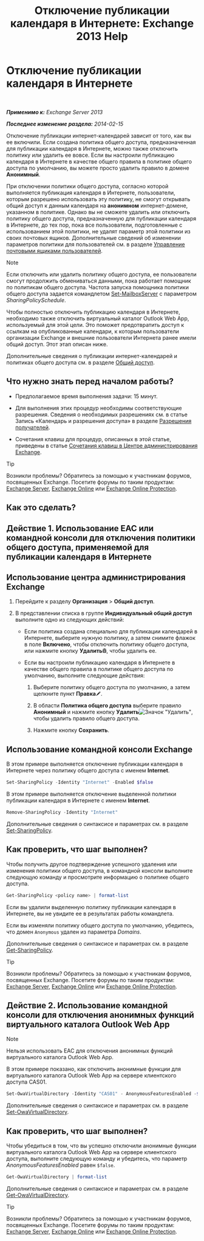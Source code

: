 ﻿---
title: 'Отключение публикации календаря в Интернете: Exchange 2013 Help'
TOCTitle: Отключение публикации календаря в Интернете
ms:assetid: f26dbf04-9dae-460f-a987-2ad3dfbc7b7e
ms:mtpsurl: https://technet.microsoft.com/ru-ru/library/JJ853047(v=EXCHG.150)
ms:contentKeyID: 50556503
ms.date: 04/30/2018
mtps_version: v=EXCHG.150
ms.translationtype: HT
---

# Отключение публикации календаря в Интернете

 

_**Применимо к:** Exchange Server 2013_

_**Последнее изменение раздела:** 2014-02-15_

Отключение публикации интернет-календарей зависит от того, как вы ее включили. Если создана политика общего доступа, предназначенная для публикации календаря в Интернете, можно также отключить политику или удалить ее вовсе. Если вы настроили публикацию календаря в Интернете в качестве общего правила в политике общего доступа по умолчанию, вы можете просто удалить правило в домене **Анонимный**.

При отключении политики общего доступа, согласно которой выполняется публикация календаря в Интернете, пользователи, которым разрешено использовать эту политику, не смогут открывать общий доступ к данным календаря на **анонимном** интернет-домене, указанном в политике. Однако вы не сможете удалить или отключить политику общего доступа, предназначенную для публикации календаря в Интернете, до тех пор, пока все пользователи, подготовленные с использованием этой политики, не удалят параметр этой политики из своих почтовых ящиков. Дополнительные сведений об изменении параметров политики для пользователей см. в разделе [Управление почтовыми ящиками пользователей](https://docs.microsoft.com/ru-ru/exchange/recipients-in-exchange-online/manage-user-mailboxes/manage-user-mailboxes).

> [!NOTE]  
> Если отключить или удалить политику общего доступа, ее пользователи смогут продолжить обмениваться данными, пока работает помощник по политикам общего доступа. Частота запуска помощника политики общего доступа задается командлетом <a href="https://technet.microsoft.com/ru-ru/library/aa998651(v=exchg.150)">Set-MailboxServer</a> с параметром <em>SharingPolicySchedule</em>.


Чтобы полностью отключить публикацию календаря в Интернете, необходимо также отключить виртуальный каталог Outlook Web App, используемый для этой цели. Это поможет предотвратить доступ к ссылкам на опубликованные календари, к которым пользователи организации Exchange и внешние пользователи Интернета ранее имели общий доступ. Этот этап описан ниже.

Дополнительные сведения о публикации интернет-календарей и политиках общего доступа см. в разделе [Общий доступ](sharing-exchange-2013-help.md).

## Что нужно знать перед началом работы?

  - Предполагаемое время выполнения задачи: 15 минут.

  - Для выполнения этих процедур необходимы соответствующие разрешения. Сведения о необходимых разрешениях см. в статье Запись «Календарь и разрешения доступа» в разделе [Разрешения получателей](recipients-permissions-exchange-2013-help.md).

  - Сочетания клавиш для процедур, описанных в этой статье, приведены в статье [Сочетания клавиш в Центре администрирования Exchange](keyboard-shortcuts-in-the-exchange-admin-center-exchange-online-protection-help.md).

> [!TIP]  
> Возникли проблемы? Обратитесь за помощью к участникам форумов, посвященных Exchange. Посетите форумы по таким продуктам: <a href="https://go.microsoft.com/fwlink/p/?linkid=60612">Exchange Server</a>, <a href="https://go.microsoft.com/fwlink/p/?linkid=267542">Exchange Online</a> или <a href="https://go.microsoft.com/fwlink/p/?linkid=285351">Exchange Online Protection</a>.


## Как это сделать?

## Действие 1. Использование EAC или командной консоли для отключения политики общего доступа, применяемой для публикации календаря в Интернете

## Использование центра администрирования Exchange

1.  Перейдите к разделу **Организация** \> **Общий доступ**.

2.  В представлении списка в группе **Индивидуальный общий доступ** выполните одно из следующих действий:
    
      - Если политика создана специально для публикации календарей в Интернете, выберите нужную политику, а затем снимите флажок в поле **Включено**, чтобы отключить политику общего доступа, или нажмите кнопку **Удалить**![Значок удаления](images/Dd979797.14f639f6-61e8-4418-bbfb-0db14de9d2f5(EXCHG.150).gif "Значок удаления"), чтобы удалить ее.
    
      - Если вы настроили публикацию календаря в Интернете в качестве общего правила в политике общего доступа по умолчанию, выполните следующие действия:
        
        1.  Выберите политику общего доступа по умолчанию, а затем щелкните пункт **Правка**![Значок редактирования](images/Bb124582.6f53ccb2-1f13-4c02-bea0-30690e6ea71d(EXCHG.150).gif "Значок редактирования").
        
        2.  В области **Политика общего доступа** выберите правило **Анонимный** и нажмите кнопку **Удалить**![Значок "Удалить"](images/JJ657492.479b6ced-8d64-4277-a725-f17fea202b28(EXCHG.150).gif "Значок \"Удалить\""), чтобы удалить правило общего доступа.
        
        3.  Нажмите кнопку **Сохранить**.

## Использование командной консоли Exchange

В этом примере выполняется отключение публикации календаря в Интернете через политику общего доступа с именем **Internet**.

```powershell
Set-SharingPolicy -Identity "Internet" -Enabled $false
```

В этом примере выполняется отключение выделенной политики публикации календаря в Интернете с именем **Internet**.

```powershell
Remove-SharingPolicy -Identity "Internet"
```

Дополнительные сведения о синтаксисе и параметрах см. в разделе [Set-SharingPolicy](https://technet.microsoft.com/ru-ru/library/dd297931\(v=exchg.150\)).

## Как проверить, что шаг выполнен?

Чтобы получить другое подтверждение успешного удаления или изменения политики общего доступа, в командной консоли выполните следующую команду и просмотрите информацию о политике общего доступа.

```powershell
Get-SharingPolicy <policy name> | format-list
```

Если вы удалили выделенную политику публикации календаря в Интернете, вы не увидите ее в результатах работы командлета.

Если вы изменяли политику общего доступа по умолчанию, убедитесь, что домен `Anonymous` удален из параметра *Domains*.

Дополнительные сведения о синтаксисе и параметрах см. в разделе [Get-SharingPolicy](https://technet.microsoft.com/ru-ru/library/dd335081\(v=exchg.150\)).

> [!TIP]  
> Возникли проблемы? Обратитесь за помощью к участникам форумов, посвященных Exchange. Посетите форумы по таким продуктам: <a href="https://go.microsoft.com/fwlink/p/?linkid=60612">Exchange Server</a>, <a href="https://go.microsoft.com/fwlink/p/?linkid=267542">Exchange Online</a> или <a href="https://go.microsoft.com/fwlink/p/?linkid=285351">Exchange Online Protection</a>.


## Действие 2. Использование командной консоли для отключения анонимных функций виртуального каталога Outlook Web App

> [!NOTE]  
> Нельзя использовать EAC для отключения анонимных функций виртуального каталога Outlook Web App.


В этом примере показано, как отключить анонимные функции для виртуального каталога Outlook Web App на сервере клиентского доступа CAS01.

```powershell
Set-OwaVirtualDirectory -Identity "CAS01" - AnonymousFeaturesEnabled -$false
```

Дополнительные сведения о синтаксисе и параметрах см. в разделе [Set-OwaVirtualDirectory](https://technet.microsoft.com/ru-ru/library/bb123515\(v=exchg.150\)).

## Как проверить, что шаг выполнен?

Чтобы убедиться в том, что вы успешно отключили анонимные функции виртуального каталога Outlook Web App на сервере клиентского доступа, выполните следующую команду и убедитесь, что параметр *AnonymousFeaturesEnabled* равен `$false`.

```powershell
Get-OwaVirtualDirectory | format-list
```

Дополнительные сведения о синтаксисе и параметрах см. в разделе [Get-OwaVirtualDirectory](https://technet.microsoft.com/ru-ru/library/aa998588\(v=exchg.150\)).

> [!TIP]  
> Возникли проблемы? Обратитесь за помощью к участникам форумов, посвященных Exchange. Посетите форумы по таким продуктам: <a href="https://go.microsoft.com/fwlink/p/?linkid=60612">Exchange Server</a>, <a href="https://go.microsoft.com/fwlink/p/?linkid=267542">Exchange Online</a> или <a href="https://go.microsoft.com/fwlink/p/?linkid=285351">Exchange Online Protection</a>.

